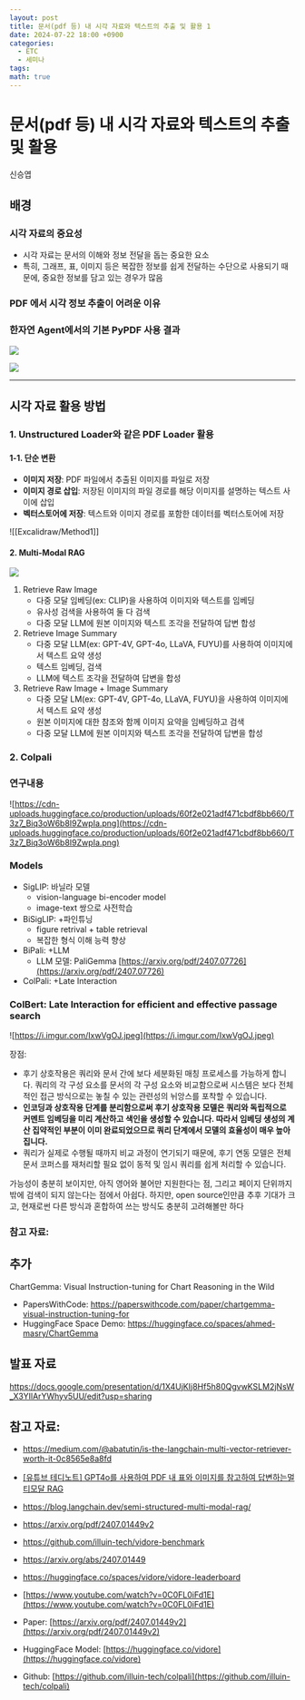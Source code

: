 ```yaml
---
layout: post
title: 문서(pdf 등) 내 시각 자료와 텍스트의 추출 및 활용 1
date: 2024-07-22 18:00 +0900
categories:
  - ETC
  - 세미나
tags: 
math: true
---
```


# 문서(pdf 등) 내 시각 자료와 텍스트의 추출 및 활용

신승엽

## 배경

### 시각 자료의 중요성
- 시각 자료는 문서의 이해와 정보 전달을 돕는 중요한 요소
- 특히, 그래프, 표, 이미지 등은 복잡한 정보를 쉽게 전달하는 수단으로 사용되기 때문에, 중요한 정보를 담고 있는 경우가 많음

### PDF 에서 시각 정보 추출이 어려운 이유


### 한자연 Agent에서의 기본 PyPDF 사용 결과

![](https://i.imgur.com/IGfnuxc.png)


![](https://i.imgur.com/ZMTUlU3.png)


---

## 시각 자료 활용 방법

### 1. Unstructured Loader와 같은 PDF Loader 활용

#### 1-1. 단순 변환
- **이미지 저장**: PDF 파일에서 추출된 이미지를 파일로 저장
- **이미지 경로 삽입**: 저장된 이미지의 파일 경로를 해당 이미지를 설명하는 텍스트 사이에 삽입
- **벡터스토어에 저장**: 텍스트와 이미지 경로를 포함한 데이터를 벡터스토어에 저장

![[Excalidraw/Method1]]
#### 2. Multi-Modal RAG 

![](https://i.imgur.com/rqUfDaj.png)

1. Retrieve Raw Image
	- 다중 모달 임베딩(ex: CLIP)을 사용하여 이미지와 텍스트를 임베딩
	- 유사성 검색을 사용하여 둘 다 검색
	- 다중 모달 LLM에 원본 이미지와 텍스트 조각을 전달하여 답변 합성
2. Retrieve Image Summary
	- 다중 모달 LLM(ex: GPT-4V, GPT-4o, LLaVA, FUYU)를 사용하여 이미지에서 텍스트 요약 생성
	- 텍스트 임베딩, 검색
	- LLM에 텍스트 조각을 전달하여 답변을 합성
3. Retrieve Raw Image + Image Summary
	- 다중 모달 LM(ex: GPT-4V, GPT-4o, LLaVA, FUYU)을 사용하여 이미지에서 텍스트 요약 생성
	- 원본 이미지에 대한 참조와 함께 이미지 요약을 임베딩하고 검색
	- 다중 모달 LLM에 원본 이미지와 텍스트 조각을 전달하여 답변을 합성



### 2. Colpali

### **연구내용**

![https://cdn-uploads.huggingface.co/production/uploads/60f2e021adf471cbdf8bb660/T3z7_Biq3oW6b8I9ZwpIa.png](https://cdn-uploads.huggingface.co/production/uploads/60f2e021adf471cbdf8bb660/T3z7_Biq3oW6b8I9ZwpIa.png)

### Models

- SigLIP: 바닐라 모델
    - vision-language bi-encoder model
    - image-text 쌍으로 사전학습
- BiSigLIP: +파인튜닝
    - figure retrival + table retrieval
    - 복잡한 형식 이해 능력 향상
- BiPali: +LLM
    - LLM 모델: PaliGemma [https://arxiv.org/pdf/2407.07726](https://arxiv.org/pdf/2407.07726)
- ColPali: +Late Interaction

### ColBert: Late Interaction for efficient and effective passage search

![https://i.imgur.com/IxwVgOJ.jpeg](https://i.imgur.com/IxwVgOJ.jpeg)

장점:

- 후기 상호작용은 쿼리와 문서 간에 보다 세분화된 매칭 프로세스를 가능하게 합니다. 쿼리의 각 구성 요소를 문서의 각 구성 요소와 비교함으로써 시스템은 보다 전체적인 접근 방식으로는 놓칠 수 있는 관련성의 뉘앙스를 포착할 수 있습니다.
- **인코딩과 상호작용 단계를 분리함으로써 후기 상호작용 모델은 쿼리와 독립적으로 커멘트 임베딩을 미리 계산하고 색인을 생성할 수 있습니다. 따라서 임베딩 생성의 계산 집약적인 부분이 이미 완료되었으므로 쿼리 단계에서 모델의 효율성이 매우 높아집니다.**
- 쿼리가 실제로 수행될 때까지 비교 과정이 연기되기 때문에, 후기 연동 모델은 전체 문서 코퍼스를 재처리할 필요 없이 동적 및 임시 쿼리를 쉽게 처리할 수 있습니다.

가능성이 충분히 보이지만, 아직 영어와 불어만 지원한다는 점, 그리고 페이지 단위까지밖에 검색이 되지 않는다는 점에서 아쉽다. 하지만, open source인만큼 추후 기대가 크고, 현재로썬 다른 방식과 혼합하여 쓰는 방식도 충분히 고려해볼만 하다

### 참고 자료:




## 추가
ChartGemma: Visual Instruction-tuning for Chart Reasoning in the Wild
- PapersWithCode:  https://paperswithcode.com/paper/chartgemma-visual-instruction-tuning-for
- HuggingFace Space Demo: https://huggingface.co/spaces/ahmed-masry/ChartGemma

## 발표 자료
https://docs.google.com/presentation/d/1X4UjKIj8Hf5h80QgvwKSLM2jNsW_X3YIlArYWhyv5UU/edit?usp=sharing

## 참고 자료:
- https://medium.com/@abatutin/is-the-langchain-multi-vector-retriever-worth-it-0c8565e8a8fd
- [\[유튜브 테디노트\] GPT4o를 사용하여 PDF 내 표와 이미지를 참고하여 답변하는멀티모달 RAG](https://youtu.be/U_f4-Br3_Y0?si=Q-cRhXih576BoDcg)
- https://blog.langchain.dev/semi-structured-multi-modal-rag/
- https://arxiv.org/pdf/2407.01449v2

- https://github.com/illuin-tech/vidore-benchmark
- https://arxiv.org/abs/2407.01449
- https://huggingface.co/spaces/vidore/vidore-leaderboard
- [https://www.youtube.com/watch?v=0C0FL0iFd1E](https://www.youtube.com/watch?v=0C0FL0iFd1E)
- Paper: [https://arxiv.org/pdf/2407.01449v2](https://arxiv.org/pdf/2407.01449v2)
- HuggingFace Model: [https://huggingface.co/vidore](https://huggingface.co/vidore)
- Github: [https://github.com/illuin-tech/colpali](https://github.com/illuin-tech/colpali)